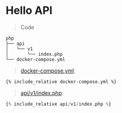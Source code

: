 # Hello API

> Code

```
php
├── api
│   └── v1
│       └── index.php
└── docker-compose.yml
```

> [docker-compose.yml](docker-compose.yml):

```
{% include_relative docker-compose.yml %}
```

> [api/v1/index.php](api/v1/index.php):

```php
{% include_relative api/v1/index.php %}
```
